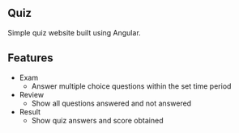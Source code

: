 ## Quiz
Simple quiz website built using Angular.


## Features
* Exam
  * Answer multiple choice questions within the set time period
* Review
  * Show all questions answered and not answered 
* Result
  * Show quiz answers and score obtained

